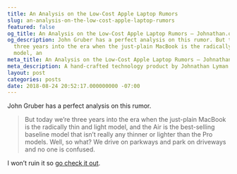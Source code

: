 ```yaml
---
title: An Analysis on the Low-Cost Apple Laptop Rumors
slug: an-analysis-on-the-low-cost-apple-laptop-rumors
featured: false
og_title: An Analysis on the Low-Cost Apple Laptop Rumors – Johnathan.org
og_description: John Gruber has a perfect analysis on this rumor. But today we’re
  three years into the era when the just-plain MacBook is the radically thin and light
  model, an
meta_title: An Analysis on the Low-Cost Apple Laptop Rumors – Johnathan.org
meta_description: A hand-crafted technology product by Johnathan Lyman
layout: post
categories: posts
date: 2018-08-24 20:52:17.000000000 -07:00
---
```


John Gruber has a perfect analysis on this rumor.

> But today we’re three years into the era when the just-plain MacBook is the radically thin and light model, and the Air is the best-selling baseline model that isn’t really any thinner or lighter than the Pro models. Well, so what? We drive on parkways and park on driveways and no one is confused.

I won’t ruin it so [go check it out](https://daringfireball.net/2018/08/new_low-cost_laptop_to_succeed_macbook_air).

